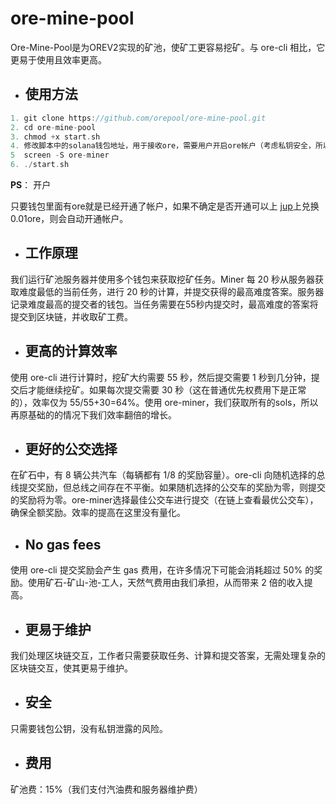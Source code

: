 # ore-mine-pool


Ore-Mine-Pool是为OREV2实现的矿池，使矿工更容易挖矿。与 ore-cli 相比，它更易于使用且效率更高。


* ## 使用方法

```c
1. git clone https://github.com/orepool/ore-mine-pool.git
2. cd ore-mine-pool
3. chmod +x start.sh
4. 修改脚本中的solana钱包地址，用于接收ore，需要用户开启ore帐户（考虑私钥安全，所以用户自己创建）。
5  screen -S ore-miner
6. ./start.sh  
```


**PS**： 开户

只要钱包里面有ore就是已经开通了帐户，如果不确定是否开通可以上 [jup](juporeoU2P8bN6jkk3jbaiVxYnG1dCXcYxwhwyK9jSybcp)上兑换0.01ore，则会自动开通帐户。

* ## 工作原理


我们运行矿池服务器并使用多个钱包来获取挖矿任务。Miner 每 20 秒从服务器获取难度最低的当前任务，进行 20 秒的计算，并提交获得的最高难度答案。服务器记录难度最高的提交者的钱包。当任务需要在55秒内提交时，最高难度的答案将提交到区块链，并收取矿工费。


* ## 更高的计算效率


使用 ore-cli 进行计算时，挖矿大约需要 55 秒，然后提交需要 1 秒到几分钟，提交后才能继续挖矿。如果每次提交需要 30 秒（这在普通优先权费用下是正常的），效率仅为 55/55+30=64%。使用 ore-miner，我们获取所有的sols，所以再原基础的的情况下我们效率翻倍的增长。


* ## 更好的公交选择


在矿石中，有 8 辆公共汽车（每辆都有 1/8 的奖励容量）。ore-cli 向随机选择的总线提交奖励，但总线之间存在不平衡。如果随机选择的公交车的奖励为零，则提交的奖励将为零。ore-miner选择最佳公交车进行提交（在链上查看最优公交车），确保全额奖励。效率的提高在这里没有量化。


* ## No gas fees


使用 ore-cli 提交奖励会产生 gas 费用，在许多情况下可能会消耗超过 50% 的奖励。使用矿石-矿山-池-工人，天然气费用由我们承担，从而带来 2 倍的收入提高。



* ## 更易于维护


我们处理区块链交互，工作者只需要获取任务、计算和提交答案，无需处理复杂的区块链交互，使其更易于维护。



* ## 安全


只需要钱包公钥，没有私钥泄露的风险。



* ## 费用


矿池费：15%（我们支付汽油费和服务器维护费）

